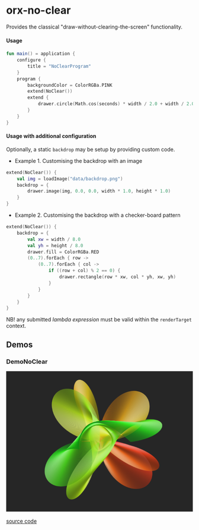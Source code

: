# orx-no-clear

Provides the classical "draw-without-clearing-the-screen" functionality.

#### Usage

```kotlin
fun main() = application {
    configure {
        title = "NoClearProgram"
    }
    program {
        backgroundColor = ColorRGBa.PINK
        extend(NoClear())
        extend {
            drawer.circle(Math.cos(seconds) * width / 2.0 + width / 2.0, Math.sin(seconds * 0.24) * height / 2.0 + height / 2.0, 20.0)
        }
    }
}
```

#### Usage with additional configuration
Optionally, a static `backdrop` may be setup by providing custom code.

- Example 1. Customising the backdrop with an image
```kotlin
extend(NoClear()) {
    val img = loadImage("data/backdrop.png")
    backdrop = {
        drawer.image(img, 0.0, 0.0, width * 1.0, height * 1.0)
    }
}
```

- Example 2. Customising the backdrop with a checker-board pattern
```kotlin
extend(NoClear()) {
    backdrop = {
        val xw = width / 8.0
        val yh = height / 8.0
        drawer.fill = ColorRGBa.RED
        (0..7).forEach { row ->
            (0..7).forEach { col ->
                if ((row + col) % 2 == 0) {
                    drawer.rectangle(row * xw, col * yh, xw, yh)
                }
            }
        }
    }
}
```

NB! any submitted _lambda expression_ must be valid within the `renderTarget` context.
<!-- __demos__ -->
## Demos
### DemoNoClear



![DemoNoClearKt](https://raw.githubusercontent.com/openrndr/orx/media/orx-no-clear/images/DemoNoClearKt.png)

[source code](src/jvmDemo/kotlin/DemoNoClear.kt)

